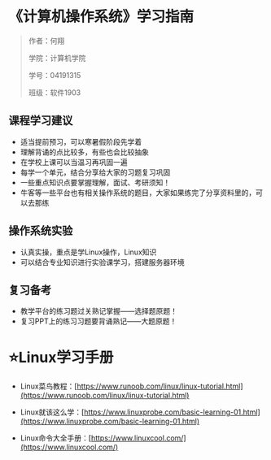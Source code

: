 # 《计算机操作系统》学习指南

> 作者：何翔 			 
>
> 学院：计算机学院	 
>
> 学号：04191315	
>
> 班级：软件1903

## 课程学习建议

- 适当提前预习，可以寒暑假阶段先学着
- 理解背诵的点比较多，有些也会比较抽象
- 在学校上课可以当温习再巩固一遍
- 每学一个单元，结合分享给大家的习题复习巩固
- 一些重点知识点要掌握理解，面试、考研须知！
- 牛客等一些平台也有相关操作系统的题目，大家如果练完了分享资料里的，可以去那练

## 操作系统实验

- 认真实操，重点是学Linux操作，Linux知识
- 可以结合专业知识进行实验课学习，搭建服务器环境

## 复习备考

- 教学平台的练习题过关熟记掌握——选择题原题！
- 复习PPT上的练习习题要背诵熟记——大题原题！

# ⭐Linux学习手册

- Linux菜鸟教程：[https://www.runoob.com/linux/linux-tutorial.html](https://www.runoob.com/linux/linux-tutorial.html)

- Linux就该这么学：[https://www.linuxprobe.com/basic-learning-01.html](https://www.linuxprobe.com/basic-learning-01.html)

- Linux命令大全手册：[https://www.linuxcool.com/](https://www.linuxcool.com/)

